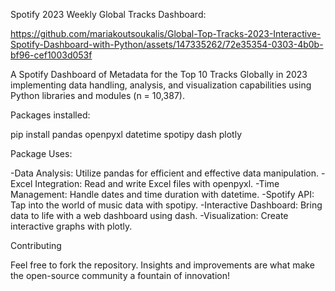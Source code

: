 Spotify 2023 Weekly Global Tracks Dashboard:


https://github.com/mariakoutsoukalis/Global-Top-Tracks-2023-Interactive-Spotify-Dashboard-with-Python/assets/147335262/72e35354-0303-4b0b-bf96-cef1003d053f




A Spotify Dashboard of Metadata for the Top 10 Tracks Globally in 2023 implementing data handling, analysis, and visualization capabilities using Python libraries and modules (n = 10,387).

Packages installed:

pip install pandas openpyxl datetime spotipy dash plotly

Package Uses:

-Data Analysis: Utilize pandas for efficient and effective data manipulation.
-Excel Integration: Read and write Excel files with openpyxl.
-Time Management: Handle dates and time duration with datetime.
-Spotify API: Tap into the world of music data with spotipy.
-Interactive Dashboard: Bring data to life with a web dashboard using dash.
-Visualization: Create interactive graphs with plotly.

Contributing

Feel free to fork the repository. Insights and improvements are what make the open-source community a fountain of innovation!
